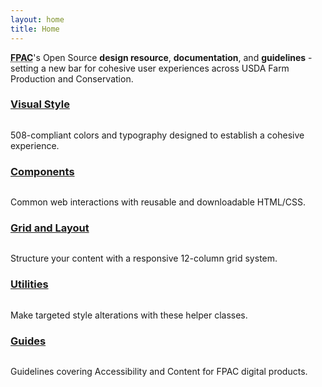 ```yaml
---
layout: home
title: Home
---
```


<div class="ds-article">

  <p class="fsa-text--lead fsa-m-t--none"><strong><abbr title="Farm Production and Conservation">FPAC</abbr></strong>'s Open Source <strong>design resource</strong>, <strong>documentation</strong>, and <strong>guidelines</strong> - setting a new bar for cohesive user experiences across USDA Farm Production and Conservation.</p>

  <div class="fsa-grid ds-home-features">
    <div class="fsa-grid__1 fsa-grid__1/2@s fsa-grid__1/3@m ds-home-features__item">
      <a class="ds-home-features__link" href="{{ site.baseurl }}visual-style/">
        <h3 class="ds-home-features__title">Visual Style</h3>
        <img class="ds-home-features__img" src="{{ site.baseurl }}img/home/homepage_illustrations_visual_style_guide_2x.png" alt="">
      </a>
      <p class="ds-home-features__blurb">508-compliant colors and typography designed to establish a cohesive experience.</p>
    </div>
    <div class="fsa-grid__1 fsa-grid__1/2@s fsa-grid__1/3@m ds-home-features__item">
      <a class="ds-home-features__link" href="{{ site.baseurl }}components/">
        <h3 class="ds-home-features__title">Components</h3>
        <img class="ds-home-features__img" src="{{ site.baseurl }}img/home/homepage_illustrations_ui_components_2x.png" alt="">
      </a>
      <p class="ds-home-features__blurb">Common web interactions with reusable and downloadable HTML/CSS.</p>
    </div>
    <div class="fsa-grid__1 fsa-grid__1/2@s fsa-grid__1/3@m ds-home-features__item">
      <a class="ds-home-features__link" href="{{ site.baseurl }}grid-and-layout/">
        <h3 class="ds-home-features__title">Grid and Layout</h3>
        <img class="ds-home-features__img" src="{{ site.baseurl }}img/home/homepage_illustrations_grid_2x.png" alt="">
      </a>
      <p class="ds-home-features__blurb">Structure your content with a responsive 12-column grid system.</p>
    </div>
    <div class="fsa-grid__1 fsa-grid__1/2@s fsa-grid__1/3@m ds-home-features__item">
      <a class="ds-home-features__link" href="{{ site.baseurl }}utilities/">
        <h3 class="ds-home-features__title">Utilities</h3>
        <img class="ds-home-features__img" src="{{ site.baseurl }}img/home/homepage_illustrations_ui_utilities_2x.png" alt="">
      </a>
      <p class="ds-home-features__blurb">Make targeted style alterations with these helper classes.</p>
    </div>
    <div class="fsa-grid__1 fsa-grid__1/2@s fsa-grid__1/3@m ds-home-features__item">
      <a class="ds-home-features__link" href="{{ site.baseurl }}guides/">
        <h3 class="ds-home-features__title">Guides</h3>
        <img class="ds-home-features__img" src="{{ site.baseurl }}img/home/homepage_illustrations_designer_2x.png" alt="">
      </a>
      <p class="ds-home-features__blurb">Guidelines covering Accessibility and Content for FPAC digital products.</p>
    </div>
  </div>

</div>
